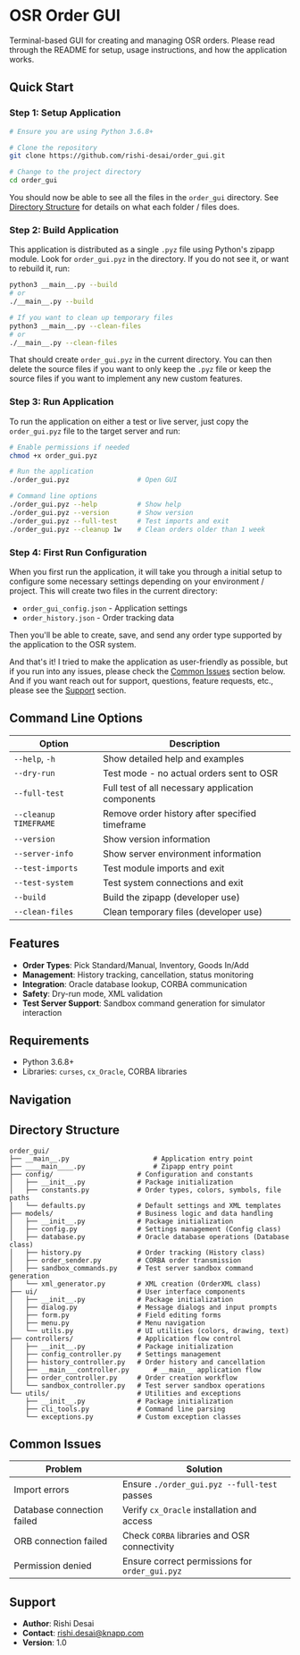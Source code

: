# OSR Order GUI

Terminal-based GUI for creating and managing OSR orders. Please read through the README for setup, usage instructions, and how the application works.

## Quick Start

### Step 1: Setup Application

```bash
# Ensure you are using Python 3.6.8+

# Clone the repository
git clone https://github.com/rishi-desai/order_gui.git

# Change to the project directory
cd order_gui
```

You should now be able to see all the files in the `order_gui` directory. See [Directory Structure](#directory-structure) for details on what each folder / files does.

### Step 2: Build Application

This application is distributed as a single `.pyz` file using Python's zipapp module. Look for `order_gui.pyz` in the directory. If you do not see it, or want to rebuild it, run:

```bash
python3 __main__.py --build
# or
./__main__.py --build

# If you want to clean up temporary files
python3 __main__.py --clean-files
# or
./__main__.py --clean-files
```

That should create `order_gui.pyz` in the current directory. You can then delete the source files if you want to only keep the `.pyz` file or keep the source files if you want to implement any new custom features.

### Step 3: Run Application

To run the application on either a test or live server, just copy the `order_gui.pyz` file to the target server and run:

```bash
# Enable permissions if needed
chmod +x order_gui.pyz

# Run the application
./order_gui.pyz                 # Open GUI

# Command line options
./order_gui.pyz --help          # Show help
./order_gui.pyz --version       # Show version
./order_gui.pyz --full-test     # Test imports and exit
./order_gui.pyz --cleanup 1w    # Clean orders older than 1 week
```

### Step 4: First Run Configuration

When you first run the application, it will take you through a initial setup to configure some necessary settings depending on your environment / project. This will create two files in the current directory:
- `order_gui_config.json` - Application settings
- `order_history.json` - Order tracking data

Then you'll be able to create, save, and send any order type supported by the application to the OSR system.

And that's it! I tried to make the application as user-friendly as possible, but if you run into any issues, please check the [Common Issues](#common-issues) section below. And if you want reach out for support, questions, feature requests, etc., please see the [Support](#support) section.

## Command Line Options

| Option                     | Description                                       |
|----------------------------|---------------------------------------------------|
| `--help`, `-h`             | Show detailed help and examples                   |
| `--dry-run`                | Test mode - no actual orders sent to OSR          |
| `--full-test`              | Full test of all necessary application components |
| `--cleanup TIMEFRAME`      | Remove order history after specified timeframe    |
| `--version`                | Show version information                          |
| `--server-info`            | Show server environment information               |
| `--test-imports`           | Test module imports and exit                      |
| `--test-system`            | Test system connections and exit                  |
| `--build`                  | Build the zipapp (developer use)                  |
| `--clean-files`            | Clean temporary files (developer use)             |

## Features

- **Order Types**: Pick Standard/Manual, Inventory, Goods In/Add
- **Management**: History tracking, cancellation, status monitoring  
- **Integration**: Oracle database lookup, CORBA communication
- **Safety**: Dry-run mode, XML validation
- **Test Server Support**: Sandbox command generation for simulator interaction

## Requirements

- Python 3.6.8+
- Libraries: `curses`, `cx_Oracle`, CORBA libraries

## Navigation

## Directory Structure

```
order_gui/
├── __main__.py                     # Application entry point
├── ____main____.py                 # Zipapp entry point
├── config/                     # Configuration and constants
│   ├── __init__.py             # Package initialization
│   ├── constants.py            # Order types, colors, symbols, file paths
│   └── defaults.py             # Default settings and XML templates
├── models/                     # Business logic and data handling
│   ├── __init__.py             # Package initialization
│   ├── config.py               # Settings management (Config class)
│   ├── database.py             # Oracle database operations (Database class)
│   ├── history.py              # Order tracking (History class)
│   ├── order_sender.py         # CORBA order transmission
│   ├── sandbox_commands.py     # Test server sandbox command generation
│   └── xml_generator.py        # XML creation (OrderXML class)
├── ui/                         # User interface components
│   ├── __init__.py             # Package initialization
│   ├── dialog.py               # Message dialogs and input prompts
│   ├── form.py                 # Field editing forms
│   ├── menu.py                 # Menu navigation
│   └── utils.py                # UI utilities (colors, drawing, text)
├── controllers/                # Application flow control
│   ├── __init__.py             # Package initialization
│   ├── config_controller.py    # Settings management
│   ├── history_controller.py   # Order history and cancellation
│   ├── __main___controller.py      # __main__ application flow
│   ├── order_controller.py     # Order creation workflow
│   └── sandbox_controller.py   # Test server sandbox operations
└── utils/                      # Utilities and exceptions
    ├── __init__.py             # Package initialization
    ├── cli_tools.py            # Command line parsing
    └── exceptions.py           # Custom exception classes
```

## Common Issues

| Problem                    | Solution                                        |
|----------------------------|-------------------------------------------------|
| Import errors              | Ensure `./order_gui.pyz --full-test` passes     |
| Database connection failed | Verify `cx_Oracle` installation and access      |
| ORB connection failed      | Check `CORBA` libraries and OSR connectivity    |
| Permission denied          | Ensure correct permissions for `order_gui.pyz`  |

## Support

- **Author**: Rishi Desai
- **Contact**: rishi.desai@knapp.com
- **Version**: 1.0
